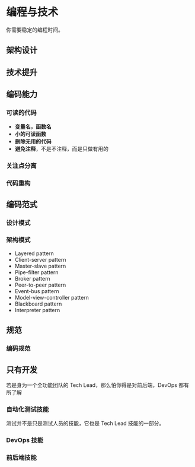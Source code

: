 # 编程与技术

你需要稳定的编程时间。


## 架构设计


## 技术提升


## 编码能力

### 可读的代码

 - **变量名，函数名**
 - **小的可读函数**
 - **删除无用的代码**
 - **避免注释**，不是不注释，而是只做有用的


### 关注点分离


### 代码重构

## 编码范式


### 设计模式 

### 架构模式

 - Layered pattern
 - Client-server pattern
 - Master-slave pattern
 - Pipe-filter pattern
 - Broker pattern
 - Peer-to-peer pattern
 - Event-bus pattern
 - Model-view-controller pattern
 - Blackboard pattern
 - Interpreter pattern


## 规范


### 编码规范


## 只有开发

若是身为一个全功能团队的 Tech Lead，那么怕你得是对前后端，DevOps 都有所了解

### 自动化测试技能 

测试并不是只是测试人员的技能，它也是 Tech Lead 技能的一部分。




### DevOps 技能


### 前后端技能

